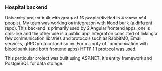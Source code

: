 <h3>Hospital backend</h3>
<p>
    University project built with group of 16 people(divided in 4 teams of 4 people). My team was working on integration with blood bank (a different repo). This backend is primarily used by 2 Angular frontend apps, one is cms-like and the other one is a public app.
  Integration consisted of linking a few communication libraries and protocols such as RabbitMQ, Email services, gRPC protocol and so on. For majority of communication with blood bank (and both frontend apps) HTTP 1.1 protocol was used.
</p>

<p>
  This particular project was built using ASP.NET, it's entity framework and PostgreSQL for data storage.
</p>
